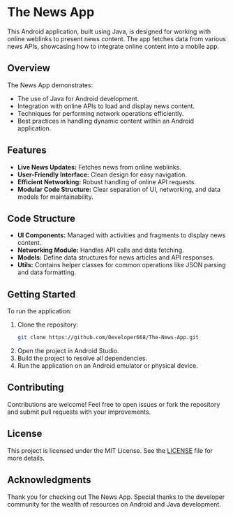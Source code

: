 # The News App

This Android application, built using Java, is designed for working with online weblinks to present news content. The app fetches data from various news APIs, showcasing how to integrate online content into a mobile app.

## Overview

The News App demonstrates:
- The use of Java for Android development.
- Integration with online APIs to load and display news content.
- Techniques for performing network operations efficiently.
- Best practices in handling dynamic content within an Android application.

## Features

- **Live News Updates:** Fetches news from online weblinks.
- **User-Friendly Interface:** Clean design for easy navigation.
- **Efficient Networking:** Robust handling of online API requests.
- **Modular Code Structure:** Clear separation of UI, networking, and data models for maintainability.

## Code Structure

- **UI Components:** Managed with activities and fragments to display news content.
- **Networking Module:** Handles API calls and data fetching.
- **Models:** Define data structures for news articles and API responses.
- **Utils:** Contains helper classes for common operations like JSON parsing and data formatting.

## Getting Started

To run the application:

1. Clone the repository:
   ```bash
   git clone https://github.com/Developer668/The-News-App.git
   ```
2. Open the project in Android Studio.
3. Build the project to resolve all dependencies.
4. Run the application on an Android emulator or physical device.

## Contributing

Contributions are welcome! Feel free to open issues or fork the repository and submit pull requests with your improvements.

## License

This project is licensed under the MIT License. See the [LICENSE](LICENSE) file for more details.

## Acknowledgments

Thank you for checking out The News App. Special thanks to the developer community for the wealth of resources on Android and Java development.
